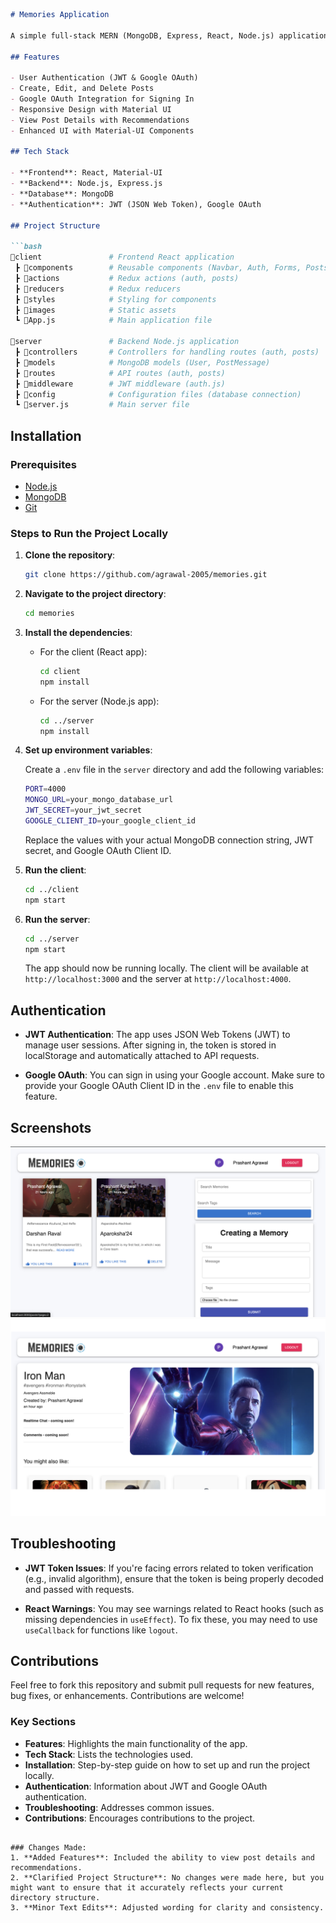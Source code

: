 ```markdown
# Memories Application

A simple full-stack MERN (MongoDB, Express, React, Node.js) application for sharing memorable moments with images and descriptions. The app supports user authentication, Google sign-in, and allows users to create, edit, and delete posts.

## Features

- User Authentication (JWT & Google OAuth)
- Create, Edit, and Delete Posts
- Google OAuth Integration for Signing In
- Responsive Design with Material UI
- View Post Details with Recommendations
- Enhanced UI with Material-UI Components

## Tech Stack

- **Frontend**: React, Material-UI
- **Backend**: Node.js, Express.js
- **Database**: MongoDB
- **Authentication**: JWT (JSON Web Token), Google OAuth

## Project Structure

```bash
📂client               # Frontend React application
 ┣ 📂components        # Reusable components (Navbar, Auth, Forms, Posts, etc.)
 ┣ 📂actions           # Redux actions (auth, posts)
 ┣ 📂reducers          # Redux reducers
 ┣ 📂styles            # Styling for components
 ┣ 📂images            # Static assets
 ┗ 📄App.js            # Main application file

📂server               # Backend Node.js application
 ┣ 📂controllers       # Controllers for handling routes (auth, posts)
 ┣ 📂models            # MongoDB models (User, PostMessage)
 ┣ 📂routes            # API routes (auth, posts)
 ┣ 📂middleware        # JWT middleware (auth.js)
 ┣ 📂config            # Configuration files (database connection)
 ┗ 📄server.js         # Main server file
```

## Installation

### Prerequisites

- [Node.js](https://nodejs.org/en/)
- [MongoDB](https://www.mongodb.com/)
- [Git](https://git-scm.com/)

### Steps to Run the Project Locally

1. **Clone the repository**:

   ```bash
   git clone https://github.com/agrawal-2005/memories.git
   ```

2. **Navigate to the project directory**:

   ```bash
   cd memories
   ```

3. **Install the dependencies**:

   - For the client (React app):

     ```bash
     cd client
     npm install
     ```

   - For the server (Node.js app):

     ```bash
     cd ../server
     npm install
     ```

4. **Set up environment variables**:

   Create a `.env` file in the `server` directory and add the following variables:

   ```bash
   PORT=4000
   MONGO_URL=your_mongo_database_url
   JWT_SECRET=your_jwt_secret
   GOOGLE_CLIENT_ID=your_google_client_id
   ```

   Replace the values with your actual MongoDB connection string, JWT secret, and Google OAuth Client ID.

5. **Run the client**:

   ```bash
   cd ../client
   npm start
   ```

6. **Run the server**:

   ```bash
   cd ../server
   npm start
   ```

   The app should now be running locally. The client will be available at `http://localhost:3000` and the server at `http://localhost:4000`.

## Authentication

- **JWT Authentication**: The app uses JSON Web Tokens (JWT) to manage user sessions. After signing in, the token is stored in localStorage and automatically attached to API requests.
  
- **Google OAuth**: You can sign in using your Google account. Make sure to provide your Google OAuth Client ID in the `.env` file to enable this feature.

## Screenshots

![Memories App Screenshot](./memories.png)
![Memories App Screenshot](./PageDetails.png)

## Troubleshooting

- **JWT Token Issues**: If you're facing errors related to token verification (e.g., invalid algorithm), ensure that the token is being properly decoded and passed with requests.
  
- **React Warnings**: You may see warnings related to React hooks (such as missing dependencies in `useEffect`). To fix these, you may need to use `useCallback` for functions like `logout`.

## Contributions

Feel free to fork this repository and submit pull requests for new features, bug fixes, or enhancements. Contributions are welcome!

### Key Sections
- **Features**: Highlights the main functionality of the app.
- **Tech Stack**: Lists the technologies used.
- **Installation**: Step-by-step guide on how to set up and run the project locally.
- **Authentication**: Information about JWT and Google OAuth authentication.
- **Troubleshooting**: Addresses common issues.
- **Contributions**: Encourages contributions to the project.
```

### Changes Made:
1. **Added Features**: Included the ability to view post details and recommendations.
2. **Clarified Project Structure**: No changes were made here, but you might want to ensure that it accurately reflects your current directory structure.
3. **Minor Text Edits**: Adjusted wording for clarity and consistency.